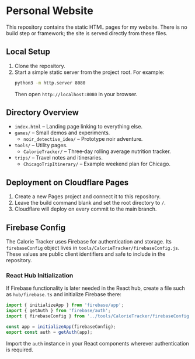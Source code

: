 # Personal Website

This repository contains the static HTML pages for my website. There is no build step or framework; the site is served directly from these files.

## Local Setup

1. Clone the repository.
2. Start a simple static server from the project root. For example:
   ```bash
   python3 -m http.server 8080
   ```
   Then open `http://localhost:8080` in your browser.

## Directory Overview

- `index.html` – Landing page linking to everything else.
- `games/` – Small demos and experiments.
  - `noir_detective_idea/` – Prototype noir adventure.
- `tools/` – Utility pages.
  - `CalorieTracker/` – Three‑day rolling average nutrition tracker.
- `trips/` – Travel notes and itineraries.
  - `ChicagoTripItinerary/` – Example weekend plan for Chicago.

## Deployment on Cloudflare Pages

1. Create a new Pages project and connect it to this repository.
2. Leave the build command blank and set the root directory to `/`.
3. Cloudflare will deploy on every commit to the main branch.

## Firebase Config

The Calorie Tracker uses Firebase for authentication and storage. Its `firebaseConfig` object lives in `tools/CalorieTracker/firebaseConfig.js`. These values are public client identifiers and safe to include in the repository.

### React Hub Initialization

If Firebase functionality is later needed in the React hub, create a file such as `hub/firebase.ts` and initialize Firebase there:

```ts
import { initializeApp } from 'firebase/app';
import { getAuth } from 'firebase/auth';
import { firebaseConfig } from '../tools/CalorieTracker/firebaseConfig';

const app = initializeApp(firebaseConfig);
export const auth = getAuth(app);
```

Import the `auth` instance in your React components wherever authentication is required.
